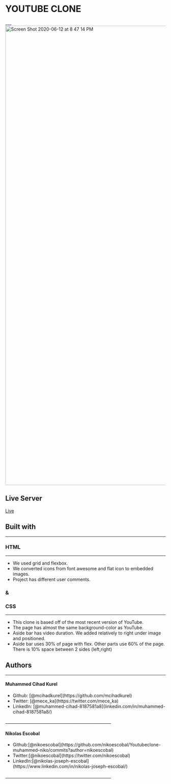 # YOUTUBE CLONE
___<img width="1440" alt="Screen Shot 2020-06-12 at 8 47 14 PM" src="https://user-images.githubusercontent.com/62937819/84504960-71862780-acef-11ea-9c57-63d755eec333.png">

## Live Server
[Live](https://rawcdn.githack.com/nikoescobal/Youtubeclone-muhammed-niko/1ec1d4a82ec7dba819f83c87510ed9cff0865eba/index.html)
## Built with
____________________________________________________
### HTML
____________________________________________________

<ul>
<li>We used grid and flexbox.</li>
<li>We converted icons from font awesome and flat icon to embedded images.</li>
<li>Project has different user comments.</li>
</ul>

### &
### CSS
____________________________________________________
 <ul>
 <li>This clone is based off of the most recent version of YouTube.</li>
 <li>The page has almost the same background-color as YouTube.</li>
 <li>Aside bar has video duration. We added relatively to right under image and positioned.</li>
 <li>Aside bar uses 30% of page with flex. Other parts use 60% of the page. There is 10% space between 2 sides (left,right)</li>
 </ul>
 
 

## Authors 
____________________________________________________
#### Muhammed Cihad Kurel
<ul>
<li>Github: [@mcihadkurel](https://github.com/mcihadkurel)</li>
<li>Twitter: [@mece_ka](https://twitter.com/mece_ka)</li>
<li>LinkedIn: [@muhammed-cihad-8187581a8](linkedin.com/in/muhammed-cihad-8187581a8/)</li>
</ul>
____________________________________________________

#### Nikolas Escobal
<ul>
<li>Github:[@nikoescobal](https://github.com/nikoescobal/Youtubeclone-muhammed-niko/commits?author=nikoescobal)</li>
<li>Twitter:[@nikoescobal](https://twitter.com/nikoescobal)</li>
<li>LinkedIn:[@nikolas-joseph-escobal](https://www.linkedin.com/in/nikolas-joseph-escobal/)</li>
</ul>
____________________________________________________

